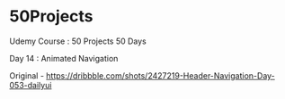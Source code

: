 # 50Projects
Udemy Course : 50 Projects 50 Days

Day 14 : Animated Navigation

Original - https://dribbble.com/shots/2427219-Header-Navigation-Day-053-dailyui